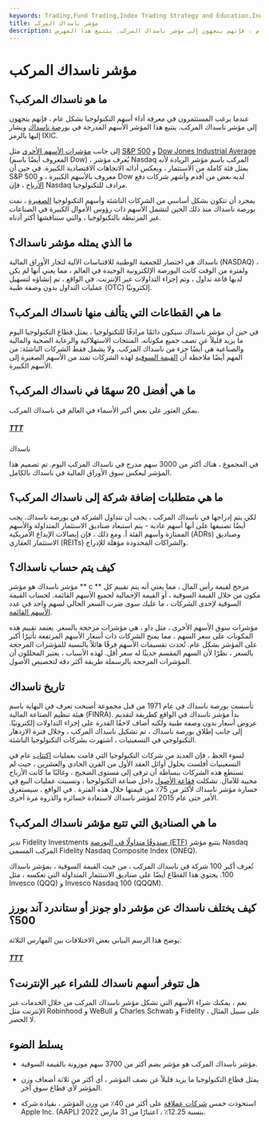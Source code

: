 ```yaml
---
keywords: Trading,Fund Trading,Index Trading Strategy and Education,Index Trading Strategy
title: مؤشر ناسداك المركب
description: ما هو ناسداك المركب؟ عندما يرغب المستثمرون في معرفة أداء أسهم التكنولوجيا بشكل عام ، فإنهم يتجهون إلى مؤشر ناسداك المركب. يتتبع هذا الفهرس
---
```


# مؤشر ناسداك المركب
## ما هو ناسداك المركب؟

عندما يرغب المستثمرون في معرفة أداء أسهم التكنولوجيا بشكل عام ، فإنهم يتجهون إلى مؤشر ناسداك المركب. يتتبع هذا المؤشر الأسهم المدرجة في [بورصة ناسداك](/nasdaq-stock-exchange) ويشار إليها بالرمز IXIC.

إلى جانب [مؤشرات الأسهم الأخرى](/marketindex) مثل [S&P 500](/sp500) و [Dow Jones Industrial Average](/djia) (المعروف أيضًا باسم Dow) ، يُعرف مؤشر Nasdaq المركب باسم مؤشر الريادة لأنه يمثل فئة كاملة من الاستثمار ، ويعكس أدائه الاتجاهات الاقتصادية الكبيرة. في حين أن S&P 500 معروف بالأسهم الكبيرة ، و Dow لديه بعض من أقدم وأشهر شركات دفع [الأرباح](/dividend) ، فإن Nasdaq مرادف للتكنولوجيا.

بمجرد أن تتكون بشكل أساسي من الشركات الناشئة وأسهم التكنولوجيا [الصغيرة](/small_value_stock) ، نمت بورصة ناسداك منذ ذلك الحين لتشمل الأسهم ذات رؤوس الأموال الكبيرة في الصناعات غير المرتبطة بالتكنولوجيا ، والتي سنناقشها أكثر أدناه.

## ما الذي يمثله مؤشر ناسداك؟

ناسداك هي اختصار للجمعية الوطنية للاقتباسات الآلية لتجار الأوراق المالية (NASDAQ) ، ولفترة من الوقت كانت البورصة الإلكترونية الوحيدة في العالم ، مما يعني أنها لم يكن لديها قاعة تداول ، وتم إجراء التداولات عبر الإنترنت. في الواقع ، تم إنشاؤه لتسهيل عمليات التداول بدون وصفة طبية (OTC) إلكترونيًا.

## ما هي القطاعات التي يتألف منها ناسداك المركب؟

في حين أن مؤشر ناسداك سيكون دائمًا مرادفًا للتكنولوجيا ، يمثل قطاع التكنولوجيا اليوم ما يزيد قليلاً عن نصف جميع مكوناته. المنتجات الاستهلاكية والرعاية الصحية والمالية والصناعية هي أيضًا جزء من ناسداك المركب. ولا يشمل فقط الشركات الناشئة: من المهم أيضًا ملاحظة أن [القيمة السوقية](/capitalization) لهذه الشركات تمتد من الأسهم الصغيرة إلى الأسهم الكبيرة.

## ما هي أفضل 20 سهمًا في ناسداك المركب؟

يمكن العثور على بعض أكبر الأسماء في العالم في ناسداك المركب.

<h5> <a href=""> TTT </a> </h5>

ناسداك

في المجموع ، هناك أكثر من 3000 سهم مدرج في ناسداك المركب اليوم. تم تصميم هذا المؤشر ليعكس سوق الأوراق المالية في ناسداك بالكامل.

## ما هي متطلبات إضافة شركة إلى ناسداك المركب؟

لكي يتم إدراجها في ناسداك المركب ، يجب أن تتداول الشركة في بورصة ناسداك. يجب أيضًا تصنيفها على أنها أسهم عادية - يتم استبعاد صناديق الاستثمار المتداولة والأسهم الممتازة وأسهم الفئة أ. ومع ذلك ، فإن إيصالات الإيداع الأمريكية (ADRs) وصناديق الاستثمار العقاري (REITs) والشراكات المحدودة مؤهلة للإدراج.

## كيف يتم حساب ناسداك؟

مؤشر ناسداك هو مؤشر ** c ** مرجح لقيمة رأس المال ، مما يعني أنه يتم تقييم كل مكون من خلال القيمة السوقية ، أو القيمة الإجمالية لجميع الأسهم القائمة. لحساب القيمة السوقية لإحدى الشركات ، ما عليك سوى ضرب السعر الحالي لسهم واحد في عدد [الأسهم القائمة](/outstandingshares).

مؤشرات سوق الأسهم الأخرى ، مثل داو ، هي مؤشرات مرجحة بالسعر. يعتمد تقييم هذه المكونات على سعر السهم ، مما يمنح الشركات ذات أسعار الأسهم المرتفعة تأثيرًا أكبر على المؤشر بشكل عام. تُحدث تقسيمات الأسهم فرقًا هائلاً بالنسبة للمؤشرات المرجحة بالسعر ، نظرًا لأن السهم المقسم حديثًا له سعر أقل. لهذه الأسباب ، يعتبر المحللون أن المؤشرات المرجحة بالرسملة طريقة أكثر دقة لتخصيص الأصول.

## تاريخ ناسداك

تأسست بورصة ناسداك في عام 1971 من قبل مجموعة أصبحت تعرف في النهاية باسم هيئة تنظيم الصناعة المالية (FINRA). بدأ مؤشر ناسداك في الواقع كطريقة لتقديم عروض أسعار بدون وصفة طبية ولكنه أضاف لاحقًا القدرة على إجراء التداولات إلكترونيًا. إلى جانب إطلاق بورصة ناسداك ، تم تشكيل ناسداك المركب ، وخلال فترة الازدهار التكنولوجي في التسعينيات ، اشتهرت بشركات التكنولوجيا الناشئة.

لسوء الحظ ، فإن العديد من شركات التكنولوجيا التي قامت بعمليات [اكتتاب](/ipo) عام في التسعينيات أفلست بحلول أوائل العقد الأول من القرن الحادي والعشرين ، حيث لم تستطع هذه الشركات ببساطة أن ترقى إلى مستوى الضجيج ، وغالبًا ما كانت الأرباح مخيبة للآمال. تشكلت [فقاعة الأصول](/bubble) داخل صناعة التكنولوجيا ، وتسببت عمليات البيع في خسارة مؤشر ناسداك لأكثر من 75٪ من قيمتها خلال هذه الفترة . في الواقع ، سيستغرق الأمر حتى عام 2015 لمؤشر ناسداك لاستعادة خسائره والذروة مرة أخرى.

## ما هي الصناديق التي تتبع مؤشر ناسداك المركب؟

تدير Fidelity Investments [صندوقًا متداولًا في البورصة (ETF)](/indexfund) يتتبع مؤشر Nasdaq المركب المسمى Fidelity Nasdaq Composite Index (ONEQ).

تُعرف أكبر 100 شركة في ناسداك المركب ، من حيث القيمة السوقية ، بمؤشر ناسداك 100. يحتوي هذا القطاع أيضًا على صناديق الاستثمار المتداولة التي تعكسه ، مثل Invesco (QQQ) و Invesco Nasdaq 100 (QQQM).

## كيف يختلف ناسداك عن مؤشر داو جونز أو ستاندرد آند بورز 500؟

يوضح هذا الرسم البياني بعض الاختلافات بين الفهارس الثلاثة:

<h5> <a href=""> TTT </a> </h5>

## هل تتوفر أسهم ناسداك للشراء عبر الإنترنت؟

نعم ، يمكنك شراء الأسهم التي تشكل مؤشر ناسداك المركب من خلال الخدمات عبر الإنترنت مثل Robinhood و WeBull و Charles Schwab و Fidelity ، على سبيل المثال لا الحصر.

## يسلط الضوء

- مؤشر ناسداك المركب هو مؤشر يضم أكثر من 3700 سهم موزونة بالقيمة السوقية.

- يمثل قطاع التكنولوجيا ما يزيد قليلاً عن نصف المؤشر ، أي أكثر من ثلاثة أضعاف وزن المؤشر لأي قطاع سوق آخر.

- استحوذت خمس [شركات عملاقة](/megacap) على أكثر من 40٪ من وزن المؤشر ، بقيادة شركة Apple Inc. (AAPL) بنسبة 12.25٪ ، اعتبارًا من 31 مارس 2022.

